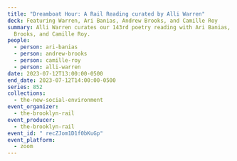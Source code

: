 ```yaml
---
title: "Dreamboat Hour: A Rail Reading curated by Alli Warren"
deck: Featuring Warren, Ari Banias, Andrew Brooks, and Camille Roy
summary: Alli Warren curates our 143rd poetry reading with Ari Banias, Andrew
  Brooks, and Camille Roy.
people:
  - person: ari-banias
  - person: andrew-brooks
  - person: camille-roy
  - person: alli-warren
date: 2023-07-12T13:00:00-0500
end_date: 2023-07-12T14:00:00-0500
series: 852
collections:
  - the-new-social-environment
event_organizer:
  - the-brooklyn-rail
event_producer:
  - the-brooklyn-rail
event_id: " recZJom1D1f0bKuGp"
event_platform:
  - zoom
---
```

